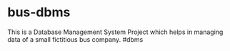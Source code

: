 # bus-dbms
This is a Database Management System Project which helps in managing data of a small fictitious bus company. #dbms 
